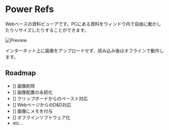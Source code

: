 # Power Refs
Webベースの資料ビューアです。PCにある資料をウィンドウ内で自由に動かしたりリサイズしたりすることができます。

![Preview](https://github.com/kznrluk/power-refs/blob/main/docs/img.png?raw=true)

インターネット上に画像をアップロードせず、読み込み後はオフラインで動作します。

## Roadmap

- [] 画像削除
- [] 画像配置の永続化
- [] クリップボードからのペースト対応
- [] WebページからのD&D対応
- [] 画像にメモを付与
- [] オフラインソフトウェア化
- etc...

